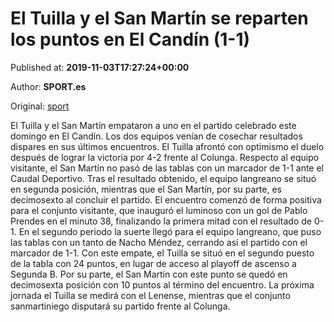
# El Tuilla y el San Martín se reparten los puntos en El Candín (1-1)

Published at: **2019-11-03T17:27:24+00:00**

Author: **SPORT.es**

Original: [sport](https://www.sport.es/es/noticias/tercera-division/el-tuillay-el-san-martinse-reparten-los-puntos-en-el-candin-1-1-7712894)

El Tuilla y el San Martín empataron a uno en el partido celebrado este domingo en El Candín. Los dos equipos venían de cosechar resultados dispares en sus últimos encuentros. El Tuilla afrontó con optimismo el duelo después de lograr la victoria por 4-2 frente al Colunga. Respecto al equipo visitante, el San Martín no pasó de las tablas con un marcador de 1-1 ante el Caudal Deportivo. Tras el resultado obtenido, el equipo langreano se situó en segunda posición, mientras que el San Martín, por su parte, es decimosexto al concluir el partido.
El encuentro comenzó de forma positiva para el conjunto visitante, que inauguró el luminoso con un gol de Pablo Prendes en el minuto 38, finalizando la primera mitad con el resultado de 0-1.
En el segundo periodo la suerte llegó para el equipo langreano, que puso las tablas con un tanto de Nacho Méndez, cerrando así el partido con el marcador de 1-1.
Con este empate, el Tuilla se situó en el segundo puesto de la tabla con 24 puntos, en lugar de acceso al playoff de ascenso a Segunda B. Por su parte, el San Martín con este punto se quedó en decimosexta posición con 10 puntos al término del encuentro.
La próxima jornada el Tuilla se medirá con el Lenense, mientras que el conjunto sanmartiniego disputará su partido frente al Colunga.

